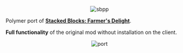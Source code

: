 <center>

![sbpp](https://cdn.modrinth.com/data/cached_images/8661d5965209955a1d3d889f63572ccc01989b9c.png)

</center>

Polymer port of **[Stacked Blocks: Farmer's Delight](https://modrinth.com/mod/stacked-blocks-farmers-delight)**.


**Full functionality** of the original mod without installation on the client.
<center>
  
![port](https://cdn.modrinth.com/data/cached_images/d5e277953107a4094132b20b1783d931ac9cdce0.png)

</center>
